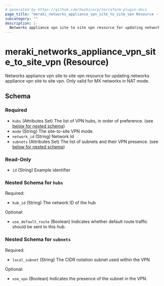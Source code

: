 ```yaml
---
# generated by https://github.com/hashicorp/terraform-plugin-docs
page_title: "meraki_networks_appliance_vpn_site_to_site_vpn Resource - terraform-provider-meraki"
subcategory: ""
description: |-
  Networks appliance vpn site to site vpn resource for updating networks appliance vpn site to site vpn. Only valid for MX networks in NAT mode.
---
```


# meraki_networks_appliance_vpn_site_to_site_vpn (Resource)

Networks appliance vpn site to site vpn resource for updating networks appliance vpn site to site vpn. Only valid for MX networks in NAT mode.



<!-- schema generated by tfplugindocs -->
## Schema

### Required

- `hubs` (Attributes Set) The list of VPN hubs, in order of preference. (see [below for nested schema](#nestedatt--hubs))
- `mode` (String) The site-to-site VPN mode.
- `network_id` (String) Network Id
- `subnets` (Attributes Set) The list of subnets and their VPN presence. (see [below for nested schema](#nestedatt--subnets))

### Read-Only

- `id` (String) Example identifier

<a id="nestedatt--hubs"></a>
### Nested Schema for `hubs`

Required:

- `hub_id` (String) The network ID of the hub

Optional:

- `use_default_route` (Boolean) Indicates whether default route traffic should be sent to this hub.


<a id="nestedatt--subnets"></a>
### Nested Schema for `subnets`

Required:

- `local_subnet` (String) The CIDR notation subnet used within the VPN

Optional:

- `use_vpn` (Boolean) Indicates the presence of the subnet in the VPN.
